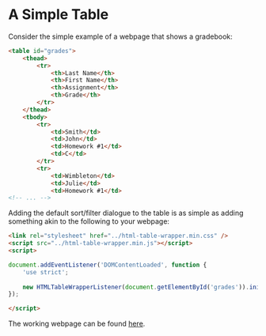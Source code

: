 # A Simple Table
Consider the simple example of a webpage that shows a gradebook:

``` html
<table id="grades">
    <thead>
        <tr>
            <th>Last Name</th>
            <th>First Name</th>
            <th>Assignment</th>
            <th>Grade</th>
        </tr>
    </thead>
    <tbody>
        <tr>
            <td>Smith</td>
            <td>John</td>
            <td>Homework #1</td>
            <td>C</td>
        </tr>
        <tr>
            <td>Wimbleton</td>
            <td>Julie</td>
            <td>Homework #1</td>
<!-- ... -->
```

Adding the default sort/filter dialogue to the table is as simple as adding something akin to the following to your webpage:

``` html
<link rel="stylesheet" href="../html-table-wrapper.min.css" />
<script src="../html-table-wrapper.min.js"></script>
<script>

document.addEventListener('DOMContentLoaded', function {
    'use strict';
    
    new HTMLTableWrapperListener(document.getElementById('grades')).init();
});

</script>
```

The working webpage can be found [here](https://mschlege1838.github.io/html-table-wrapper/examples/gradebook.html).
